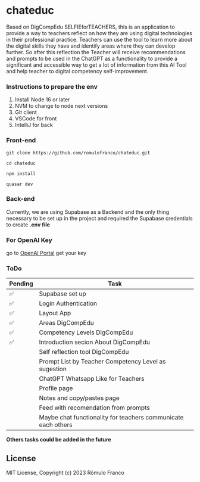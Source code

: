 # chateduc

Based on DigCompEdu SELFIEforTEACHERS, this is an application to provide a way to teachers reflect on how they are using digital technologies in their professional practice. Teachers can use the tool to learn more about the digital skills they have and identify areas where they can develop further.
So after this reflection the Teacher will receive recommendations and prompts to be used in the ChatGPT as a functionality to provide a significant and accessible way to get a lot of information from this AI Tool and help teacher to digital competency self-improvement.

### Instructions to prepare the env

1. Install Node 16 or later
2. NVM to change to node next versions
3. Git client
4. VSCode for front
5. IntelliJ for back

### Front-end
```
git clone https://github.com/romulofranco/chateduc.git
```

```
cd chateduc
```

```
npm install
```
```
quasar dev
```
### Back-end
Currently, we are using Supabase as a Backend and the only thing necessary to be set up in the project and required the Supabase credentials to create **.env file**


### For OpenAI Key
go to [OpenAI Portal](https://openai.com/) get your key

### ToDo
| Pending | Task                                                          |
|-------|---------------------------------------------------------------|
| ✅     | Supabase set up                                               |
| ✅     | Login Authentication                                          |
| ✅     | Layout App                                                    |
| ✅     | Areas DigCompEdu                                              |
| ✅     | Competency Levels DigCompEdu                                  |
| ✅     | Introduction secion About DigCompEdu                          |
|      | Self reflection tool DigCompEdu                               |
|      | Prompt List by Teacher Competency Level as sugestion          |
|      | ChatGPT Whatsapp Like for Teachers                            |
|      | Profile page                                                  |
|      | Notes and copy/pastes page                                    |
|      | Feed with recomendation from prompts                          |
|      | Maybe chat functionality for teachers communicate each others |

**Others tasks could be added in the future**

## License

MIT License, Copyright (c) 2023 Rômulo Franco
